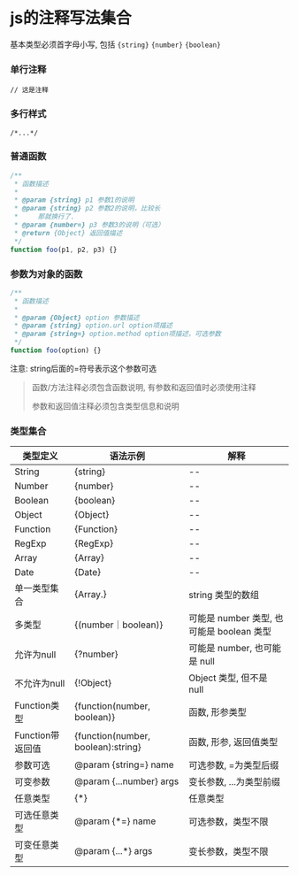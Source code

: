 # js的注释写法集合

基本类型必须首字母小写, 包括 ```{string}``` ```{number}``` ```{boolean}```

### 单行注释

```
// 这是注释
```

### 多行样式

```
/*...*/
```

### 普通函数

```javascript
/**
 * 函数描述
 *
 * @param {string} p1 参数1的说明
 * @param {string} p2 参数2的说明，比较长
 *     那就换行了.
 * @param {number=} p3 参数3的说明（可选）
 * @return {Object} 返回值描述
 */
function foo(p1, p2, p3) {}
```

### 参数为对象的函数

```javascript
/**
 * 函数描述
 *
 * @param {Object} option 参数描述
 * @param {string} option.url option项描述
 * @param {string=} option.method option项描述，可选参数
 */
function foo(option) {}
```

注意: string后面的=符号表示这个参数可选

> 函数/方法注释必须包含函数说明, 有参数和返回值时必须使用注释
>
> 参数和返回值注释必须包含类型信息和说明

### 类型集合

| 类型定义         | 语法示例                           | 解释                                      |
| ---------------- | ---------------------------------- | ----------------------------------------- |
| String           | {string}                           | --                                        |
| Number           | {number}                           | --                                        |
| Boolean          | {boolean}                          | --                                        |
| Object           | {Object}                           | --                                        |
| Function         | {Function}                         | --                                        |
| RegExp           | {RegExp}                           | --                                        |
| Array            | {Array}                            | --                                        |
| Date             | {Date}                             | --                                        |
| 单一类型集合     | {Array.<string>}                   | string 类型的数组                         |
| 多类型           | {(number｜boolean)}                | 可能是 number 类型, 也可能是 boolean 类型 |
| 允许为null       | {?number}                          | 可能是 number, 也可能是 null              |
| 不允许为null     | {!Object}                          | Object 类型, 但不是 null                  |
| Function类型     | {function(number, boolean)}        | 函数, 形参类型                            |
| Function带返回值 | {function(number, boolean):string} | 函数, 形参, 返回值类型                    |
| 参数可选         | @param {string=} name              | 可选参数, =为类型后缀                     |
| 可变参数         | @param {...number} args            | 变长参数, ...为类型前缀                   |
| 任意类型         | {*}                                | 任意类型                                  |
| 可选任意类型     | @param {*=} name                   | 可选参数，类型不限                        |
| 可变任意类型     | @param {...*} args                 | 变长参数，类型不限                        |
